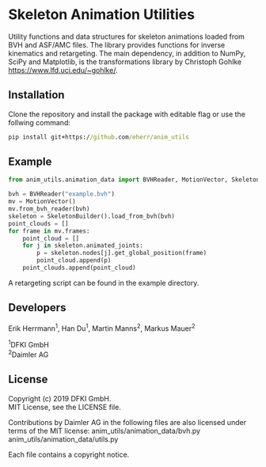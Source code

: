 ﻿# Skeleton Animation Utilities

Utility functions and data structures for skeleton animations loaded from BVH and ASF/AMC files. The library provides functions for inverse kinematics and retargeting. The main dependency, in addition to NumPy, SciPy and Matplotlib, is the transformations library by Christoph Gohlke https://www.lfd.uci.edu/~gohlke/.

## Installation

Clone the repository and install the package with editable flag or use the follwing command:
```bat
pip install git+https://github.com/eherr/anim_utils
```


## Example 

```python   
from anim_utils.animation_data import BVHReader, MotionVector, SkeletonBuilder   

bvh = BVHReader("example.bvh")   
mv = MotionVector()  
mv.from_bvh_reader(bvh)  
skeleton = SkeletonBuilder().load_from_bvh(bvh)  
point_clouds = []  
for frame in mv.frames:  
    point_cloud = []  
    for j in skeleton.animated_joints:  
        p = skeleton.nodes[j].get_global_position(frame)  
        point_cloud.append(p)  
    point_clouds.append(point_cloud)

```

A retargeting script can be found in the example directory.

## Developers

Erik Herrmann<sup>1</sup>, Han Du<sup>1</sup>, Martin Manns<sup>2</sup>, Markus Mauer<sup>2</sup>
  
<sup>1</sup>DFKI GmbH  
<sup>2</sup>Daimler AG  


## License
Copyright (c) 2019 DFKI GmbH.  
MIT License, see the LICENSE file.

Contributions by Daimler AG in the following files are also licensed under terms of the MIT license:
anim_utils/animation_data/bvh.py  
anim_utils/animation_data/utils.py 

Each file contains a copyright notice.
